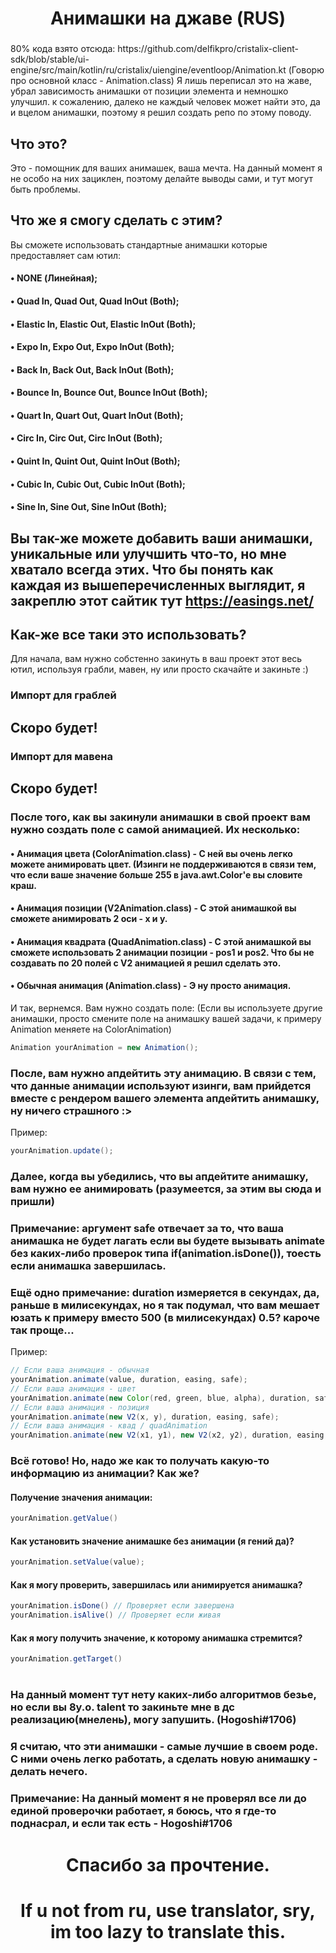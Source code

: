 
<h1></h1>
<h1 align="center">Анимашки на джаве (RUS)</h1>
<h3></h3>
80% кода взято отсюда: https://github.com/delfikpro/cristalix-client-sdk/blob/stable/ui-engine/src/main/kotlin/ru/cristalix/uiengine/eventloop/Animation.kt (Говорю про основной класс - Animation.class)
Я лишь переписал это на жаве, убрал зависимость анимашки от позиции элемента и немношко улучшил. к сожалению, далеко не каждый человек может найти это, да и вцелом анимашки, поэтому я решил создать репо по этому поводу.

## Что это?
Это - помощник для ваших анимашек, ваша мечта. На данный момент я не особо на них зациклен, поэтому делайте выводы сами, и тут могут быть проблемы.

## Что же я смогу сделать с этим?
Вы сможете использовать стандартные анимашки которые предоставляет сам ютил:
#### • NONE (Линейная);
#### • Quad In, Quad Out, Quad InOut (Both);
#### • Elastic In, Elastic Out, Elastic InOut (Both);
#### • Expo In, Expo Out, Expo InOut (Both);
#### • Back In, Back Out, Back InOut (Both);
#### • Bounce In, Bounce Out, Bounce InOut (Both);
#### • Quart In, Quart Out, Quart InOut (Both);
#### • Circ In, Circ Out, Circ InOut (Both);
#### • Quint In, Quint Out, Quint InOut (Both);
#### • Cubic In, Cubic Out, Cubic InOut (Both);
#### • Sine In, Sine Out, Sine InOut (Both);
## Вы так-же можете добавить ваши анимашки, уникальные или улучшить что-то, но мне хватало всегда этих. Что бы понять как каждая из вышеперечисленных выглядит, я закреплю этот сайтик тут https://easings.net/

## Как-же все таки это использовать?
Для начала, вам нужно собстенно закинуть в ваш проект этот весь ютил, используя грабли, мавен, ну или просто скачайте и закиньте :)
### Импорт для граблей
## Скоро будет!

### Импорт для мавена
## Скоро будет!

### После того, как вы закинули анимашки в свой проект вам нужно создать поле с самой анимацией. Их несколько:
#### • Анимация цвета (ColorAnimation.class) - С ней вы очень легко можете анимировать цвет. (Изинги не поддерживаются в связи тем, что если ваше значение больше 255 в java.awt.Color'e вы словите краш.
#### • Анимация позиции (V2Animation.class) - С этой анимашкой вы сможете анимировать 2 оси - x и y.
#### • Анимация квадрата (QuadAnimation.class) - С этой анимашкой вы сможете использовать 2 анимации позиции - pos1 и pos2. Что бы не создавать по 20 полей с V2 анимацией я решил сделать это.
#### • Обычная анимация (Animation.class) - Э ну просто анимация.
И так, вернемся. Вам нужно создать поле: (Если вы используете другие анимашки, просто смените поле на анимашку вашей задачи, к примеру Animation меняете на ColorAnimation)
```java
Animation yourAnimation = new Animation();
```

### После, вам нужно апдейтить эту анимацию. В связи с тем, что данные анимации используют изинги, вам прийдется вместе с рендером вашего элемента апдейтить анимашку, ну ничего страшного :>
Пример:
```java
yourAnimation.update();
```

### Далее, когда вы убедились, что вы апдейтите анимашку, вам нужно ее анимировать (разумеется, за этим вы сюда и пришли)
### Примечание: аргумент safe отвечает за то, что ваша анимашка не будет лагать если вы будете вызывать animate без каких-либо проверок типа if(animation.isDone()), тоесть если анимашка завершилась.
### Ещё одно примечание: duration измеряется в секундах, да, раньше в милисекундах, но я так подумал, что вам мешает юзать к примеру вместо 500 (в милисекундах) 0.5? кароче так проще...
Пример:
```java
// Если ваша анимация - обычная
yourAnimation.animate(value, duration, easing, safe);
// Если ваша анимация - цвет
yourAnimation.animate(new Color(red, green, blue, alpha), duration, safe);
// Если ваша анимация - позиция
yourAnimation.animate(new V2(x, y), duration, easing, safe);
// Если ваша анимация - квад / quadAnimation
yourAnimation.animate(new V2(x1, y1), new V2(x2, y2), duration, easing, safe);
```

### Всё готово! Но, надо же как то получать какую-то информацию из анимации? Как же?
#### Получение значения анимации:
```java
yourAnimation.getValue()
```
#### Как установить значение анимашке без анимации (я гений да)?
```java
yourAnimation.setValue(value);
```
#### Как я могу проверить, завершилась или анимируется анимашка?
```java
yourAnimation.isDone() // Проверяет если завершена
yourAnimation.isAlive() // Проверяет если живая
```
#### Как я могу получить значение, к которому анимашка стремится?
```java
yourAnimation.getTarget()
```

<h1></h1>

### На данный момент тут нету каких-либо алгоритмов безье, но если вы 8y.o. talent то закиньте мне в дс реализацию(мнелень), могу запушить. (Hogoshi#1706)

### Я считаю, что эти анимашки - самые лучшие в своем роде. С ними очень легко работать, а сделать новую анимашку - делать нечего.
### Примечание: На данный момент я не проверял все ли до единой проверочки работает, я боюсь, что я где-то поднасрал, и если так есть - Hogoshi#1706

<h1 align="center">Спасибо за прочтение.</h1>
<h1 align="center">If u not from ru, use translator, sry, im too lazy to translate this.</h1>
